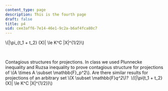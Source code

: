 ```yaml
---
content_type: page
description: This is the fourth page
draft: false
title: p4
uid: cee3aff6-7e14-46e1-9c2a-b6af4fca80c7
---
```

\\(|\pi_{t_1 + t_2} (X)| \le K^C |X|^{1/2}\\)

 

Contagious structures for projections. In class we used Plunnecke inequality and Ruzsa inequality to prove contagious structure for projections of \\(A \times A \subset \mathbb{F}_p^2\\). Are there similar results for projections of an arbitrary set \\(X \subset \mathbb{F}_q^2\\)?  \\((|\pi_{t_1 + t_2} (X)| \le K^C |X|^{1/2})\\)